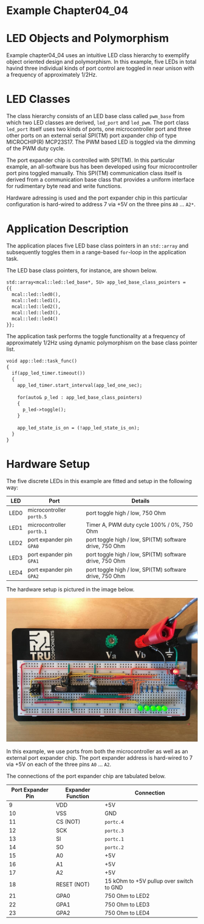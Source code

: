 # Example Chapter04_04
# LED Objects and Polymorphism

Example chapter04_04 uses an intuitive LED class hierarchy
to exemplify object oriented design and polymorphism.
In this example, five LEDs in total havind three individual kinds
of port control are toggled in near unison with a frequency
of approximately 1/2Hz.

# LED Classes

The class hierarchy consists of an LED base class called `pwm_base`
from which two LED classes are derived, `led_port` and `led_pwm`.
The port class `led_port` itself uses two kinds of ports,
one microcontroller port and three other ports on an external
serial SPI(TM) port axpander chip of type MICROCHIP(R) MCP23S17.
The PWM based LED is toggled via the dimming of the PWM duty cycle.

The port expander chip is controlled with SPI(TM).
In this particular example, an all-software bus has been
developed using four microcontroller port pins toggled
manually. This SPI(TM) communication class itself
is derived from a communication base class that provides
a uniform interface for rudimentary byte read and write
functions.

Hardware adressing is used and the port expander chip
in this particular configuration is hard-wired to address 7
via +5V on the three pins `A0` ... `A2*`.

# Application Description

The application places five LED base class pointers in an
`std::array` and subsequently toggles them in a range-based
`for`-loop in the application task.

The LED base class pointers, for instance, are shown below.

```
std::array<mcal::led::led_base*, 5U> app_led_base_class_pointers =
{{
  mcal::led::led0(),
  mcal::led::led1(),
  mcal::led::led2(),
  mcal::led::led3(),
  mcal::led::led4()
}};
```

The application task performs the toggle functionality
at a frequency of approximately 1/2Hz using
dynamic polymorphism on the base class pointer list.

```
void app::led::task_func()
{
  if(app_led_timer.timeout())
  {
    app_led_timer.start_interval(app_led_one_sec);

    for(auto& p_led : app_led_base_class_pointers)
    {
      p_led->toggle();
    }

    app_led_state_is_on = (!app_led_state_is_on);
  }
}
```

# Hardware Setup

The five discrete LEDs in this example are fitted and setup
in the following way:

| LED        | Port                        | Details                                                 |
| ---------- | --------------------------- | ------------------------------------------------------- |
| LED0       | microcontroller `portb.5`   | port toggle high / low, 750 Ohm                         |
| LED1       | microcontroller `portb.1`   | Timer A, PWM duty cycle 100% / 0%, 750 Ohm              |
| LED2       | port expander pin `GPA0`    | port toggle high / low, SPI(TM) software drive, 750 Ohm |
| LED3       | port expander pin `GPA1`    | port toggle high / low, SPI(TM) software drive, 750 Ohm |
| LED4       | port expander pin `GPA2`    | port toggle high / low, SPI(TM) software drive, 750 Ohm |


The hardware setup is pictured in the image below.

![](./images/board4.jpg)

In this example, we use ports from both the microcontroller as well
as an external port expander chip. The port expander address
is hard-wired to 7 via +5V on each of the three pins `A0` ... `A2`.

The connections of the port expander chip are tabulated below.

| Port Expander Pin | Expander Function | Connection         |
| ------------- | ---------------- | ----------              |
|    9          | VDD              | +5V                     |
|    10         | VSS              | GND                     |
|    11         | CS (NOT)         | `portc.4`               |
|    12         | SCK              | `portc.3`               |
|    13         | SI               | `portc.1`               |
|    14         | SO               | `portc.2`               |
|    15         | A0               | +5V                     |
|    16         | A1               | +5V                     |
|    17         | A2               | +5V                     |
|    18         | RESET (NOT)      | 15 kOhm to +5V pullup over switch to GND |
|    21         | GPA0             | 750 Ohm to LED2         |
|    22         | GPA1             | 750 Ohm to LED3         |
|    23         | GPA2             | 750 Ohm to LED4         |
